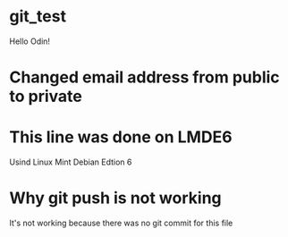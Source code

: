# git_test

Hello Odin!
# Changed email address from public to private

# This line was done on LMDE6
Usind Linux Mint Debian Edtion 6

# Why git push is not working

It's not working because there was no git commit for this file
